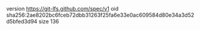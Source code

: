 version https://git-lfs.github.com/spec/v1
oid sha256:2ae8202bc6fceb72dbb31263f25fa6e33e0ac609584d80e34a3d52d5bfed3d94
size 136
